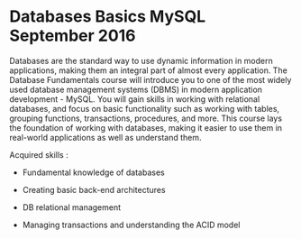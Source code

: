 # Databases Basics MySQL September 2016

Databases are the standard way to use dynamic information in modern applications, making them an integral part of almost every application. The Database Fundamentals course will introduce you to one of the most widely used database management systems (DBMS) in modern application development - MySQL. You will gain skills in working with relational databases, and focus on basic functionality such as working with tables, grouping functions, transactions, procedures, and more. This course lays the foundation of working with databases, making it easier to use them in real-world applications as well as understand them.

Acquired skills :

  - Fundamental knowledge of databases

  - Creating basic back-end architectures

  - DB relational management

  - Managing transactions and understanding the ACID model





